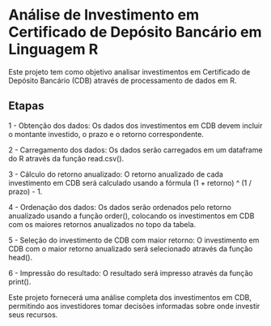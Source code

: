 # Análise de Investimento em Certificado de Depósito Bancário em Linguagem R

Este projeto tem como objetivo analisar investimentos em Certificado de Depósito Bancário (CDB) através de processamento de dados em R.

## Etapas

1 - Obtenção dos dados: Os dados dos investimentos em CDB devem incluir o montante investido, o prazo e o retorno correspondente.

2 - Carregamento dos dados: Os dados serão carregados em um dataframe do R através da função read.csv().

3 - Cálculo do retorno anualizado: O retorno anualizado de cada investimento em CDB será calculado usando a fórmula (1 + retorno) ^ (1 / prazo) - 1.

4 - Ordenação dos dados: Os dados serão ordenados pelo retorno anualizado usando a função order(), colocando os investimentos em CDB com os maiores retornos anualizados no topo da tabela.

5 - Seleção do investimento de CDB com maior retorno: O investimento em CDB com o maior retorno anualizado será selecionado através da função head().

6 - Impressão do resultado: O resultado será impresso através da função print().

Este projeto fornecerá uma análise completa dos investimentos em CDB, permitindo aos investidores tomar decisões informadas sobre onde investir seus recursos.
